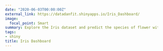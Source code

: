 ```yaml
---
date: "2020-06-03T00:00:00Z"
external_link: https://datadanfit.shinyapps.io/Iris_Dashboard/
image:
  focal_point: Smart
summary: Explore the Iris dataset and predict the species of flower with this shiny dashboard created for the Meandering Through R blog series for Adatis.
tags:
- shiny
title: Iris Dashboard
---
```

